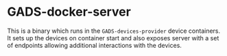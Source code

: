 # GADS-docker-server

This is a binary which runs in the `GADS-devices-provider` device containers. It sets up the devices on container start and also exposes server with a set of endpoints allowing additional interactions with the devices.